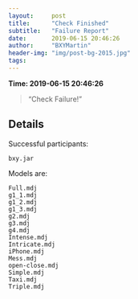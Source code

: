 ```yaml
---
layout:     post
title:      "Check Finished"
subtitle:   "Failure Report"
date:       2019-06-15 20:46:26
author:     "BXYMartin"
header-img: "img/post-bg-2015.jpg"
tags:
---
```


**Time: 2019-06-15 20:46:26**

> “Check Failure!”


## Details

Successful participants:

```
bxy.jar
```

Models are:

```
Full.mdj
g1_1.mdj
g1_2.mdj
g1_3.mdj
g2.mdj
g3.mdj
g4.mdj
Intense.mdj
Intricate.mdj
iPhone.mdj
Mess.mdj
open-close.mdj
Simple.mdj
Taxi.mdj
Triple.mdj
```

